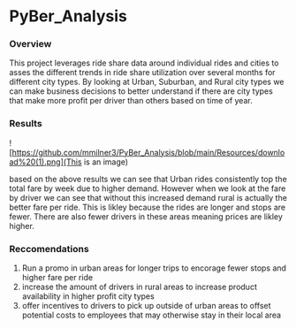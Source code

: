 # PyBer_Analysis
### Overview 
This project leverages ride share data around individual rides and cities to asses the different trends in ride share utilization over several months for different city types. By looking at Urban, Suburban, and Rural city types we can make business decisions to better understand if there are city types that make more profit per driver than others based on time of year. 

### Results

![https://github.com/mmilner3/PyBer_Analysis/blob/main/Resources/download%20(1).png](This is an image) 

based on the above results we can see that Urban rides consistently top the total fare by week due to higher demand. However when we look at the fare by driver we can see that without this increased demand rural is actually the better fare per ride. This is likley because the rides are longer and stops are fewer. There are also fewer drivers in these areas meaning prices are likley higher. 


### Reccomendations
1. Run a promo in urban areas for longer trips to encorage fewer stops and higher fare per ride
2. increase the amount of drivers in rural areas to increase product availability in higher profit city types 
3. offer incentives to drivers to pick up outside of urban areas to offset potential costs to employees that may otherwise stay in their local area
